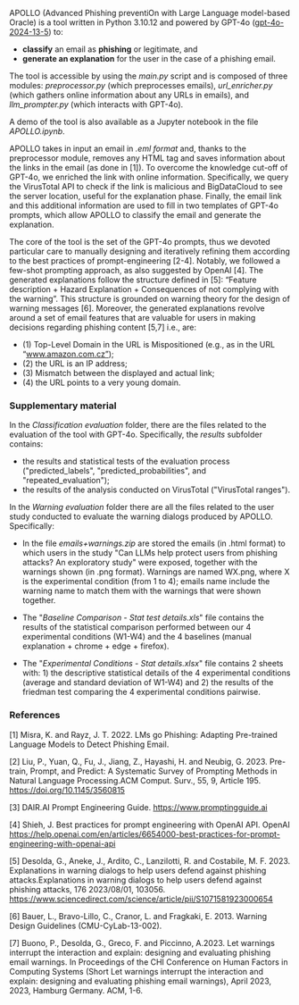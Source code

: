 APOLLO (Advanced Phishing preventiOn with Large Language model-based Oracle) is a tool written in Python 3.10.12 and powered by GPT-4o ([gpt-4o-2024-13-5]([url](https://platform.openai.com/docs/models/gpt-4o))) to:
- **classify** an email as **phishing** or legitimate, and
- **generate an explanation** for the user in the case of a phishing email.

The tool is accessible by using the _main.py_ script and is composed of three modules: _preprocessor.py_ (which preprocesses emails), _url_enricher.py_ (which gathers online information about any URLs in emails), and _llm_prompter.py_ (which interacts with GPT-4o).

A demo of the tool is also available as a Jupyter notebook in the file _APOLLO.ipynb_.

APOLLO takes in input an email in _.eml format_ and, thanks to the preprocessor module, removes any HTML tag and saves information about the links in the email (as done in [1]). To overcome the knowledge cut-off of GPT-4o, we enriched the link with online information. Specifically, we query the VirusTotal API to check if the link is malicious and BigDataCloud to see the server location, useful for the explanation phase. Finally, the email link and this additional information are used to fill in two templates of GPT-4o prompts, which allow APOLLO to classify the email and generate the explanation. 

The core of the tool is the set of the GPT-4o prompts, thus we devoted particular care to manually designing and iteratively refining them according to the best practices of prompt-engineering [2-4]. Notably, we followed a few-shot prompting approach, as also suggested by OpenAI [4]. The generated explanations follow the structure defined in [5]: “Feature description + Hazard Explanation + Consequences of not complying with the warning”. This structure is grounded on warning theory for the design of warning messages [6]. Moreover, the generated explanations revolve around a set of email features that are valuable for users in making decisions regarding phishing content [5,7] i.e., are:

- (1) Top-Level Domain in the URL is Mispositioned (e.g., as in the URL “www.amazon.com.cz”); 
- (2) the URL is an IP address; 
- (3) Mismatch between the displayed and actual link; 
- (4) the URL points to a very young domain.

### Supplementary material

In the _Classification evaluation_ folder, there are the files related to the evaluation of the tool with GPT-4o. 
Specifically, the _results_ subfolder contains:
- the results and statistical tests of the evaluation process ("predicted_labels", 
"predicted_probabilities", and "repeated_evaluation"); 
- the results of the analysis conducted on VirusTotal ("VirusTotal ranges").  

In the _Warning evaluation_ folder there are all the files related to the user study conducted to evaluate the warning 
dialogs produced by APOLLO. Specifically: 
- In the file _emails+warnings.zip_ are stored the emails (in .html format) to which users in the study "Can LLMs help protect users from phishing attacks? An exploratory study" were exposed, together with the warnings shown (in .png format). Warnings are named WX.png, where X is the experimental condition (from 1 to 4); emails name include the warning name to match them with the warnings that were shown together.

- The "_Baseline Comparison - Stat test details.xls_" file contains the results of the statistical comparison performed between our 4 experimental conditions (W1-W4) and the 4 baselines (manual explanation + chrome + edge + firefox).

- The "_Experimental Conditions - Stat details.xlsx_" file contains 2 sheets with: 1) the descriptive statistical details of the 4 experimental conditions (average and standard deviation of W1-W4) and 2) the results of the friedman test comparing the 4 experimental conditions pairwise.

### References

[1] Misra, K. and Rayz, J. T. 2022. LMs go Phishing: Adapting Pre-trained Language Models to Detect Phishing Email.

[2] Liu, P., Yuan, Q., Fu, J., Jiang, Z., Hayashi, H. and Neubig, G. 2023. Pre-train, Prompt, and Predict: A Systematic Survey of Prompting Methods in Natural Language Processing.ACM Comput. Surv., 55, 9, Article 195. https://doi.org/10.1145/3560815

[3] DAIR.AI Prompt Engineering Guide. https://www.promptingguide.ai

[4] Shieh, J. Best practices for prompt engineering with OpenAI API. OpenAI https://help.openai.com/en/articles/6654000-best-practices-for-prompt-engineering-with-openai-api

[5] Desolda, G., Aneke, J., Ardito, C., Lanzilotti, R. and Costabile, M. F. 2023. Explanations in warning dialogs to help users defend against phishing attacks.Explanations in warning dialogs to help users defend against phishing attacks, 176 2023/08/01, 103056. https://www.sciencedirect.com/science/article/pii/S1071581923000654

[6] Bauer, L., Bravo-Lillo, C., Cranor, L. and Fragkaki, E. 2013. Warning Design Guidelines (CMU-CyLab-13-002).

[7] Buono, P., Desolda, G., Greco, F. and Piccinno, A.2023. Let warnings interrupt the interaction and explain: designing and evaluating phishing email warnings. In Proceedings of the CHI Conference on Human Factors in Computing Systems (Short Let warnings interrupt the interaction and explain: designing and evaluating phishing email warnings), April 2023, 2023, Hamburg Germany. ACM, 1-6. 
